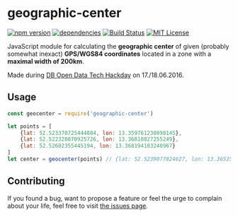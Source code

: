 # geographic-center
[![npm version](https://img.shields.io/npm/v/geographic-center.svg)](https://www.npmjs.com/package/geographic-center) [![dependencies](https://david-dm.org/juliuste/geographic-center.svg)](https://david-dm.org/juliuste/geographic-center) [![Build Status](https://travis-ci.org/juliuste/geographic-center.svg?branch=master)](https://travis-ci.org/juliuste/geographic-center) [![MIT License](https://img.shields.io/badge/license-MIT-black.svg)](https://opensource.org/licenses/MIT)

JavaScript module for calculating the **geographic center** of given (probably somewhat inexact) **GPS/WGS84 coordinates** located in a zone with a **maximal width of 200km**. 

Made during [DB Open Data Tech Hackday](https://www.mindboxberlin.com/index.php/hackday.html) on 17./18.06.2016.

## Usage

```javascript
const geocenter = require('geographic-center')

let points = [
	{lat: 52.523370725444884, lon: 13.359761238098145},
	{lat: 52.522328870925726, lon: 13.36810827255249},
	{lat: 52.52602355445194, lon: 13.368194103240967}
]
let center = geocenter(points) // {lat: 52.5239077824627, lon: 13.365354502660765}
```

## Contributing

If you found a bug, want to propose a feature or feel the urge to complain about your life, feel free to visit [the issues page](https://github.com/juliuste/geographic-center/issues).